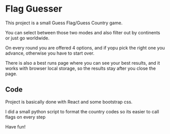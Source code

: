 # Flag Guesser

This project is a small Guess Flag/Guess Country game.

You can select between those two modes and also filter out by continents or just go worldwide.

On every round you are offered 4 options, and if yopu pick the right one you advance, otherwise you have to start over.

There is also a best runs page where you can see your best results, and it works with browser local storage, so the results stay after you close the page.

## Code

Project is basically done with React and some bootstrap css.

I did a small python script to format the country codes so its easier to call flags on every step

Have fun!

